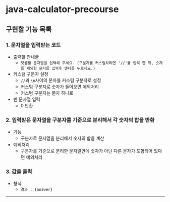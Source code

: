 # java-calculator-precourse

## 구현할 기능 목록

### 1. 문자열을 입력받는 코드
- 출력할 안내글
    - `덧셈할 문자열을 입력해 주세요. (구분자를 커스텀하려면 '//'를 입력 한 뒤, 숫자를 제외한 문자를 입력후 엔터를 누르세요.)`
- 커스텀 구분자 설정
    - `//`과 `\n`사이의 문자를 커스텀 구분자로 설정
    - 커스텀 구분자로 숫자가 들어오면 예외처리
    - 커스텀 구분자는 문자 하나로
- 빈 문자열 입력
    - 0 반환

### 2. 입력받은 문자열을 구분자를 기준으로 분리해서 각 숫자의 합을 반환
- 기능
    - 구분자로 문자열을 분리해서 숫자의 합을 계산
- 예외처리
    - 구분자를 기준으로 분리한 문자열안에 숫자가 아닌 다른 문자가 포함되어 있다면 예외처리

### 3. 값을 출력
- 형식
    - `결과 : {answer}`

---
